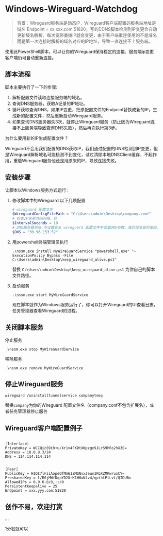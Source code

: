 # Windows-Wireguard-Watchdog

> 背景：Wireguard服务端是动态IP，Wireguard客户端配置的服务端地址是域名 Endpoint = xx.xxx.com:51820，写的DDNS脚本检测到IP变更会自动更新域名解析。每次宽带重拨IP就会变更，由于客户端重连使用的不是域名而是第一次连接时解析的域名对应的IP地址，导致一直连接不上服务端。

使用此PowerShell脚本，可以让你的Wireguard保持稳定的连接，服务端ip变更客户端仍可自动重新连接。

## 脚本流程

脚本主要执行了一下的步骤:

1. 解析配置文件读取连接服务端的域名。
2. 查询DNS服务器，获取A记录的IP地址。
3. 循环获取查询DNS，如果IP变更，把原配置文件的Endpoint替换成新的IP，生成新的配置文件，然后重新启动Wireguard服务。
4. 如果查询DNS服务器失3次，就停止Wireguard服务（防止因为Wireguard连接不上服务端导致查询DNS失败），然后再次执行第3步。

为什么要用新的IP生成配置文件？

Wireguard不会用我们配置的DNS获取IP，我们通过配置的DNS检测到IP变更，但是Wireguard解析域名可能检测不到变化，试过清除本地DNSClient缓存，不起作用，重启Wireguard服务他还是用原来的IP，导致连接失败。

## 安装步骤

让脚本以Windows服务方式运行 :

1. 修改脚本中的Wireguard 以下几项配置
	```powershell
	# wireguard 配置文件
	$WireguardConfigFilePath = "C:\Users\admin\Desktop\company.conf" 
	# 检查IP变更时间间隔，秒
	$IntervalSeconds = 10
	# DNS服务器地址,不设置会从 wireguard 配置文件中读取DNS参数。我的域名是阿里的，39.96.153.52是dns9.hichina.com的ip，能立即检测到域名解析的ip变更
	$DNS = "39.96.153.52" 
	```
	
2. 用powershell终端管理员执行
	```shell
	.\nssm.exe install MyWireGuardService "powershell.exe" "-ExecutionPolicy Bypass -File C:\Users\admin\Desktop\keep_wireguard_alive.ps1"
	```
	替换 `C:\Users\admin\Desktop\keep_wireguard_alive.ps1` 为你自己的脚本文件路径。
	
3. 启动服务
	```shell
	.\nssm.exe start MyWireGuardService
	```
   现在脚本就作为Windows服务运行了，你可以打开Wireguard的UI查看日志，任务管理器查看Wireguard的进程。
   
## 关闭脚本服务

停止服务

```shell
.\nssm.exe stop MyWireGuardService
```

移除服务

```shell
.\nssm.exe remove MyWireGuardService
```

## 停止Wireguard服务

```shell
wireguard /uninstalltunnelservice companytemp
```

替换`company`为你的Wireguard 配置文件名（company.conf不包含扩展名），或者任务管理器停止服务

## Wireguard客户端配置例子

```

[Interface]
PrivateKey = WCCQic09ih+u/Xr1v4FXDtXKpzgx9JLr59hRo2hX3E=
Address = 10.0.8.3/24
DNS = 114.114.114.114


[Peer]
PublicKey = H1QI7lFziAopeQfMm61ZMSNvxJeus1KGXZMKw/uoCY=
PresharedKey = l/B0jMWfDqpYD2UrK1H0uNlv4/qpthtPtLvt/QIDU8=
AllowedIPs = 0.0.0.0/0,::/0
PersistentKeepalive = 25
Endpoint = xxx.yyy.com:51820
```

## 创作不易，欢迎打赏

<img src="http://home.dcssn.com:81/markdown/wechat-payment-code.jpg" style="zoom:30%;" />
<img src="http://home.dcssn.com:81/markdown/ali-payment-code.jpg" style="zoom:20%;" />

1分钱就可以